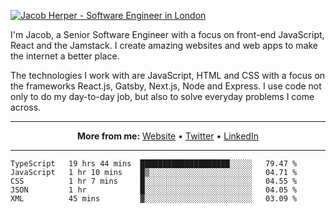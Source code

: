 [![Jacob Herper - Software Engineer in London](https://res.cloudinary.com/jacobherper/image/upload/v1595605963/github_banner.png)](https://herper.io/)

I'm Jacob, a Senior Software Engineer with a focus on front-end JavaScript, React and the Jamstack. I create amazing websites and web apps to make the internet a better place.

The technologies I work with are JavaScript, HTML and CSS with a focus on the frameworks React.js, Gatsby, Next.js, Node and Express. I use code not only to do my day-to-day job, but also to solve everyday problems I come across.

-----

<p align="center">
  <strong>More from me:</strong> 
  <a href="https://herper.io">Website</a> •
  <a href="https://twitter.com/intent/follow?screen_name=jakeherp&tw_p=followbutton">Twitter</a> •
  <a href="https://www.linkedin.com/in/jacobherper/">LinkedIn</a>
</p>

-----

<!--START_SECTION:waka-->
```text
TypeScript   19 hrs 44 mins  ████████████████████░░░░░   79.47 % 
JavaScript   1 hr 10 mins    █▒░░░░░░░░░░░░░░░░░░░░░░░   04.71 % 
CSS          1 hr 7 mins     █░░░░░░░░░░░░░░░░░░░░░░░░   04.55 % 
JSON         1 hr            █░░░░░░░░░░░░░░░░░░░░░░░░   04.05 % 
XML          45 mins         ▓░░░░░░░░░░░░░░░░░░░░░░░░   03.09 % 
```
<!--END_SECTION:waka-->
